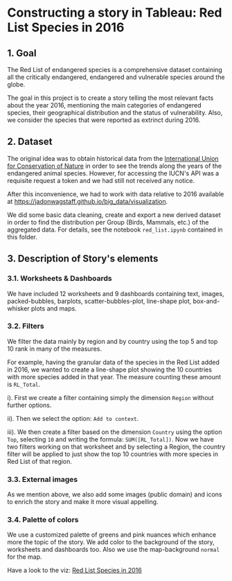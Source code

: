 # Constructing a story in Tableau:  Red List Species in 2016




## 1. Goal  

The Red List of endangered species is a comprehensive dataset containing all the critically endangered, endangered and vulnerable species around the globe.

The goal in this project is to create a story telling the most relevant facts about the year 2016, mentioning the main categories of endangered species, their geographical distribution and the status of vulnerability.
Also, we consider the species that were reported as extrinct during 2016.

## 2. Dataset

The original idea was to obtain historical data from the [International Union for Conservation of Nature](https://www.iucnredlist.org) in order to see the trends along the years of the endangered animal species. 
However, for accessing the IUCN's API was a requisite request a token and we had still not received any notice.

After this inconvenience, we had to work with data relative to 2016 available at https://jadonwagstaff.github.io/big_data/visualization.

We did some basic data cleaning, create and export a new derived dataset in order to find the distribution per Group (Birds, Mammals, etc.) of the aggregated data.  For details, see the notebook `red_list.ipynb` contained in this folder.

## 3. Description of Story's elements

### 3.1. Worksheets & Dashboards

We have included 12 worksheets and 9 dashboards containing text, images, packed-bubbles, barplots, scatter-bubbles-plot, line-shape plot, box-and-whisker plots and maps.

### 3.2. Filters

We filter the data mainly by region and by country using the top 5 and top 10 rank in many of the measures. 

For example, having the granular data of the species in the Red List added in 2016, we wanted to create a line-shape plot showing the 10 countries with more species added in that year.
The measure counting these amount is `RL_Total`.

i). First we create a filter containing simply the dimension `Region` without further options.

ii). Then we select the option: `Add to context`.

iii). We then create a filter based on the dimension `Country` using the option `Top`, selecting `10` and writing the formula: `SUM([RL_Total])`.
Now we have two filters working on that worksheet and by selecting a Region, the country filter will be applied to just show the top 10 countries with more species in Red List of that region.

### 3.3. External images

As we mention above, we also add some images (public domain) and icons to enrich the story and make it more visual appelling.

### 3.4. Palette of colors

We use a customized palette of greens and pink nuances which enhance more the topic of the story. We add color to the background of the story, worksheets and dashboards too.
Also we use the map-background `normal` for the map.

Have a look to the viz: [Red List Species in 2016](https://public.tableau.com/profile/fabiana.castiblanco#!/vizhome/RedlistSpeciesin2016/ENDANGEREDSPECIESIN2016)
